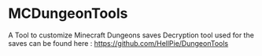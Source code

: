 # MCDungeonTools
A Tool to customize Minecraft Dungeons saves
Decryption tool used for the saves can be found here : https://github.com/HellPie/DungeonTools
